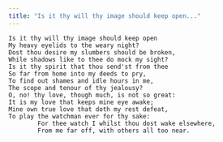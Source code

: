```yaml
---
title: "Is it thy will thy image should keep open..."
---
```


	Is it thy will thy image should keep open
	My heavy eyelids to the weary night?
	Dost thou desire my slumbers should be broken,
	While shadows like to thee do mock my sight?
	Is it thy spirit that thou send'st from thee
	So far from home into my deeds to pry,
	To find out shames and idle hours in me,
	The scope and tenour of thy jealousy?
	O, no! thy love, though much, is not so great:
	It is my love that keeps mine eye awake;
	Mine own true love that doth my rest defeat,
	To play the watchman ever for thy sake:
			For thee watch I whilst thou dost wake elsewhere,
			From me far off, with others all too near.

